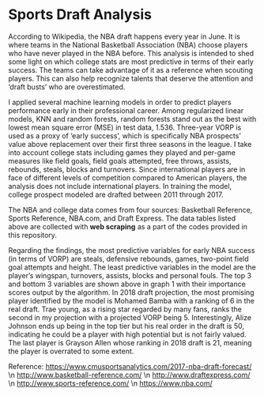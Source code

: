 # Sports Draft Analysis

According to Wikipedia, the NBA draft happens every year in June. It is where teams in the National Basketball Association (NBA) choose players who have never played in the NBA before. This analysis is intended to shed some light on which college stats are most predictive in terms of their early success. The teams can take advantage of it as a reference when scouting players. This can also help recognize talents that deserve the attention and ‘draft busts’ who are overestimated. 

I applied several machine learning models in order to predict players performance early in their professional career. Among regularized linear models, KNN and random forests, random forests stand out as the best with lowest mean square error (MSE) in test data, 1.536. Three-year VORP is used as a proxy of ‘early success’, which is specifically NBA prospects’ value above replacement over their first three seasons in the league. I take into account college stats including games they played and per-game measures like field goals, field goals attempted, free throws, assists, rebounds, steals, blocks and turnovers. Since international players are in face of different levels of competition compared to American players, the analysis does not include international players. In training the model, college prospect modeled are drafted between 2011 through 2017.

The NBA and college data comes from four sources: Basketball Reference, Sports Reference, NBA.com, and Draft Express. The data tables listed above are collected with **web scraping** as a part of the codes provided in this repository.

Regarding the findings, the most predictive variables for early NBA success (in terms of VORP) are steals, defensive rebounds, games, two-point field goal attempts and height. The least predictive variables in the model are the player’s wingspan, turnovers, assists, blocks and personal fouls. The top 3 and bottom 3 variables are shown above in graph 1 with their importance scores output by the algorithm. In 2018 draft projection, the most promising player identified by the model is Mohamed Bamba with a ranking of 6 in the real draft. Trae young, as a rising star regarded by many fans, ranks the second in my projection with a projected VORP being 5. Interestingly, Alize Johnson ends up being in the top tier but his real order in the draft is 50, indicating he could be a player with high potential but is not fairly valued. The last player is Grayson Allen whose ranking in 2018 draft is 21, meaning the player is overrated to some extent.

Reference:
https://www.cmusportsanalytics.com/2017-nba-draft-forecast/
\n
http://www.basketball-reference.com/
\n
http://www.draftexpress.com/
\n
http://www.sports-reference.com/
\n
https://www.nba.com/
